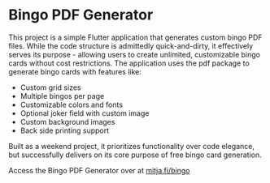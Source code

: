 # Bingo PDF Generator

This project is a simple Flutter application that generates custom bingo PDF files. While the code structure is admittedly quick-and-dirty, it effectively serves its purpose - allowing users to create unlimited, customizable bingo cards without cost restrictions. The application uses the pdf package to generate bingo cards with features like:

- Custom grid sizes
- Multiple bingos per page
- Customizable colors and fonts
- Optional joker field with custom image
- Custom background images
- Back side printing support

Built as a weekend project, it prioritizes functionality over code elegance, but successfully delivers on its core purpose of free bingo card generation.

Access the Bingo PDF Generator over at [mitja.fi/bingo](https://mitja.fi/bingo)
